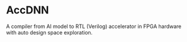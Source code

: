 # AccDNN
A compiler from AI model to RTL (Verilog) accelerator in FPGA hardware with auto design space exploration.
